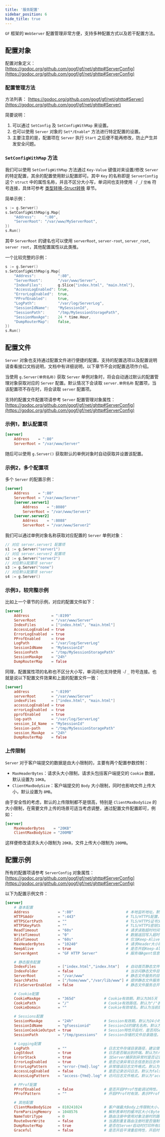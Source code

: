 ```yaml
---
title: '服务配置'
sidebar_position: 6
hide_title: true
---
```


`GF` 框架的 `WebServer` 配置管理非常方便，支持多种配置方式以及若干配置方法。

## 配置对象

配置对象定义： [https://godoc.org/github.com/gogf/gf/net/ghttp#ServerConfig](https://godoc.org/github.com/gogf/gf/net/ghttp#ServerConfig)

### 配置管理方法

方法列表： [https://godoc.org/github.com/gogf/gf/net/ghttp#Server](https://godoc.org/github.com/gogf/gf/net/ghttp#Server)

简要说明：

1. 可以通过 `SetConfig` 及 `SetConfigWithMap` 来设置。
2. 也可以使用 `Server` 对象的 `Set*/Enable*` 方法进行特定配置的设置。
3. 主要注意的是，配置项在 `Server` 执行 `Start` 之后便不能再修改，防止产生并发安全问题。

### `SetConfigWithMap` 方法

我们可以使用 `SetConfigWithMap` 方法通过 `Key-Value` 键值对来设置/修改 `Server` 的特定配置，其余的配置使用默认配置即可。其中 `Key` 的名称即是 `ServerConfig` 这个 `struct` 中的属性名称，并且不区分大小写，单词间也支持使用 `-`/ `_`/ `空格` 符号连接，具体可参考 [类型转换-Struct转换](output/goframe-v1.14-md/核心组件/类型转换/类型转换-Struct转换) 章节。

简单示例：

```  go
s := g.Server()
s.SetConfigWithMap(g.Map{
    "Address":    ":80",
    "ServerRoot": "/var/www/MyServerRoot",
})
s.Run()

```

其中 `ServerRoot` 的键名也可以使用 `serverRoot`, `server-root`, `server_root`, `server root`，其他配置属性以此类推。

一个比较完整的示例：

```  go
s := g.Server()
s.SetConfigWithMap(g.Map{
    "Address":          ":80",
    "ServerRoot":       "/var/www/Server",
    "IndexFiles":       g.Slice{"index.html", "main.html"},
    "AccessLogEnabled": true,
    "ErrorLogEnabled":  true,
    "PProfEnabled":     true,
    "LogPath":          "/var/log/ServerLog",
    "SessionIdName":    "MySessionId",
    "SessionPath":      "/tmp/MySessionStoragePath",
    "SessionMaxAge":    24 * time.Hour,
    "DumpRouterMap":    false,
})
s.Run()

```

## 配置文件

`Server` 对象也支持通过配置文件进行便捷的配置。支持的配置选项以及配置说明请查看接口文档说明，文档中有详细说明，以下章节不会对配置选项作介绍。

当使用 `g.Server(单例名称)` 获取 `Server` 单例对象时，将会自动通过默认的配置管理对象获取对应的 `Server` 配置。默认情况下会读取 `server.单例名称` 配置项，当该配置项不存在时，将会读取 `server` 配置项。

支持的配置文件配置项请参考 `Server` 配置管理对象属性： [https://godoc.org/github.com/gogf/gf/net/ghttp#ServerConfig](https://godoc.org/github.com/gogf/gf/net/ghttp#ServerConfig)

### 示例1，默认配置项

```  toml
[server]
    Address    = ":80"
    ServerRoot = "/var/www/Server"

```

随后可以使用 `g.Server()` 获取默认的单例对象时自动获取并设置该配置。

### 示例2，多个配置项

多个 `Server` 的配置示例：

```  toml
[server]
    Address    = ":80"
    ServerRoot = "/var/www/Server"
    [server.server1]
        Address    = ":8080"
        ServerRoot = "/var/www/Server1"
    [server.server2]
        Address    = ":8088"
        ServerRoot = "/var/www/Server2"

```

我们可以通过单例对象名称获取对应配置的 `Server` 单例对象：

```  go
// 对应 server.server1 配置项
s1 := g.Server("server1")
// 对应 server.server2 配置项
s2 := g.Server("server2")
// 对应默认配置项 server
s3 := g.Server("none")
// 对应默认配置项 server
s4 := g.Server()

```

### 示例3，较完整示例

比如上一个章节的示例，对应的配置文件如下：

```  toml
[server]
    Address          = ":8199"
    ServerRoot       = "/var/www/Server"
    IndexFiles       = ["index.html", "main.html"]
    AccessLogEnabled = true
    ErrorLogEnabled  = true
    PProfEnabled     = true
    LogPath          = "/var/log/ServerLog"
    SessionIdName    = "MySessionId"
    SessionPath      = "/tmp/MySessionStoragePath"
    SessionMaxAge    = "24h"
    DumpRouterMap    = false

```

同理，配置属性项的名称也不区分大小写，单词间也支持使用 `-`/ `_` 符号连接。也就是说以下配置文件效果和上面的配置文件一致：

```  toml
[server]
    address          = ":8199"
    serverRoot       = "/var/www/Server"
    indexFiles       = ["index.html", "main.html"]
    accessLogEnabled = true
    errorLogEnabled  = true
    pprofEnabled     = true
    log-path         = "/var/log/ServerLog"
    session_Id_Name  = "MySessionId"
    Session-path     = "/tmp/MySessionStoragePath"
    session_MaxAge   = "24h"
    DumpRouterMap    = false

```

### 上传限制

`Server` 对于客户端提交的数据是由大小限制的，主要有两个配置参数控制：

- `MaxHeaderBytes`：请求头大小限制，请求头包括客户端提交的 `Cookie` 数据，默认设置为 `10KB`。
- `ClientMaxBodySize`：客户端提交的 `Body` 大小限制，同时也影响文件上传大小，默认设置为 `8MB`。

由于安全性的考虑，默认的上传限制都不是很高，特别是 `ClientMaxBodySize` 的大小限制，在需要文件上传的场景可适当考虑调整，通过配置文件配置即可，例如：

```  toml
[server]
    MaxHeaderBytes    = "20KB"
    ClientMaxBodySize = "200MB"

```

这样便修改请求头大小限制为 `20KB`，文件上传大小限制为 `200MB`。

## 配置示例

所有的配置项请参考 `ServerConfig` 对象属性： [https://godoc.org/github.com/gogf/gf/net/ghttp#ServerConfig](https://godoc.org/github.com/gogf/gf/net/ghttp#ServerConfig)

以下为配置示例文件：

```  toml
[server]
    # 基本配置
    Address             = ":80"                        # 本地监听地址。默认":80"
	HTTPSAddr           = ":443"                       # TLS/HTTPS配置，同时需要配置证书和密钥。默认关闭
	HTTPSCertPath       = ""                           # TLS/HTTPS证书文件本地路径，建议使用绝对路径。默认关闭
	HTTPSKeyPath        = ""                           # TLS/HTTPS密钥文件本地路径，建议使用绝对路径。默认关闭
	ReadTimeout         = "60s"                        # 请求读取超时时间，一般不需要配置。默认为60秒
	WriteTimeout        = "0"                          # 数据返回写入超时时间，一般不需要配置。默认不超时（0）
	IdleTimeout         = "60s"                        # 仅当Keep-Alive开启时有效，请求闲置时间。默认为60秒
	MaxHeaderBytes      = "10240"                      # 请求Header大小限制（Byte）。默认为10KB
	KeepAlive           = true                         # 是否开启Keep-Alive功能。默认true
	ServerAgent         = "GF HTTP Server"             # 服务端Agent信息。默认为"GF HTTP Server"

    # 静态服务配置
	IndexFiles          = ["index.html","index.htm"]   # 自动首页静态文件检索。默认为["index.html", "index.htm"]
	IndexFolder         = false                        # 当访问静态文件目录时，是否展示目录下的文件列表。默认关闭，那么请求将返回403
    ServerRoot          = "/var/www"                   # 静态文件服务的目录根路径，配置时自动开启静态文件服务。默认关闭
	SearchPaths         = ["/home/www","/var/lib/www"] # 提供静态文件服务时额外的文件搜索路径，当根路径找不到时则按照顺序在搜索目录查找。默认关闭
	FileServerEnabled   = false                        # 静态文件服务总开关。默认false

    # Cookie配置
	CookieMaxAge        = "365d"             # Cookie有效期。默认为365天
	CookiePath          = "/"                # Cookie有效路径。默认为"/"表示全站所有路径下有效
	CookieDomain        = ""                 # Cookie有效域名。默认为当前配置Cookie时的域名

	# Sessions配置
	SessionMaxAge       = "24h"              # Session有效期。默认为24小时
	SessionIdName       = "gfsessionid"      # SessionId的键名名称。默认为gfsessionid
	SessionCookieOutput = true               # Session特性开启时，是否将SessionId返回到Cookie中。默认true
	SessionPath         = "/tmp/gsessions"   # Session存储的文件目录路径。默认为当前系统临时目录下的gsessions目录

    # Logging配置
	LogPath             = ""                 # 日志文件存储目录路径，建议使用绝对路径。默认为空，表示关闭
    LogStdout           = true               # 日志是否输出到终端。默认为true
    ErrorStack          = true               # 当Server捕获到异常时是否记录堆栈信息到日志中。默认为true
    ErrorLogEnabled     = true               # 是否记录异常日志信息到日志中。默认为true
    ErrorLogPattern     = "error-{Ymd}.log"  # 异常错误日志文件格式。默认为"error-{Ymd}.log"
    AccessLogEnabled    = false              # 是否记录访问日志。默认为false
    AccessLogPattern    = "access-{Ymd}.log" # 访问日志文件格式。默认为"access-{Ymd}.log"

    # PProf配置
	PProfEnabled        = false              # 是否开启PProf性能调试特性。默认为false
	PProfPattern        = ""                 # 开启PProf时有效，表示PProf特性的页面访问路径，对当前Server绑定的所有域名有效。

    # 其他配置
	ClientMaxBodySize   = 810241024          # 客户端最大Body上传限制大小，影响文件上传大小(Byte)。默认为8*1024*1024=8MB
	FormParsingMemory   = 1048576            # 解析表单时的缓冲区大小(Byte)，一般不需要配置。默认为1024*1024=1MB
	NameToUriType       = 0                  # 路由注册中使用对象注册时的路由生成规则。默认为0
	RouteOverWrite      = false              # 当遇到重复路由注册时是否强制覆盖。默认为false，重复路由存在时将会在启动时报错退出
	DumpRouterMap       = true               # 是否在Server启动时打印所有的路由列表。默认为true
	Graceful            = false              # 是否开启平滑重启特性，开启时将会在本地增加10000的本地TCP端口用于进程间通信。默认false
```